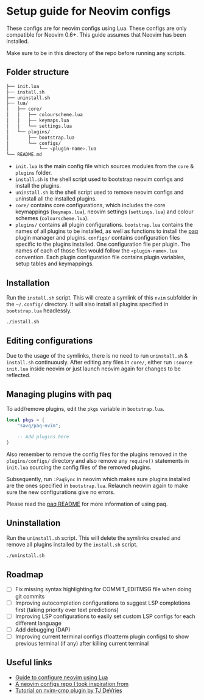 # Setup guide for Neovim configs

These configs are for neovim configs using Lua. These configs are only compatible for Neovim 0.6+. This guide assumes that Neovim has been installed.

Make sure to be in this directory of the repo before running any scripts.

## Folder structure

```sh
├── init.lua
├── install.sh
├── uninstall.sh
├── lua/
│   ├── core/
│   │   ├── colourscheme.lua
│   │   ├── keymaps.lua
│   │   └── settings.lua
│   └── plugins/
│       ├── bootstrap.lua
│       └── configs/
│           └── <plugin-name>.lua
└── README.md
```
- `init.lua` is the main config file which sources modules from the `core` & `plugins` folder.
- `install.sh` is the shell script used to bootstrap neovim configs and install the plugins.
- `uninstall.sh` is the shell script used to remove neovim configs and uninstall all the installed plugins.
- `core/` contains core configurations, which includes the core keymappings (`keymaps.lua`), neovim settings (`settings.lua`) and colour schemes (`colourscheme.lua`).
- `plugins/` contains all plugin configurations. `bootstrap.lua` contains the names of all plugins to be installed, as well as functions to install the [paq](https://github.com/savq/paq-nvim) plugin manager and plugins. `configs/` contains configuration files specific to the plugins installed. One configuration file per plugin. The names of each of those files would follow the `<plugin-name>.lua` convention. Each plugin configuration file contains plugin variables, setup tables and keymappings.

## Installation

Run the `install.sh` script. This will create a symlink of this `nvim` subfolder in the `~/.config/` directory. It will also install all plugins specified in `bootstrap.lua` headlessly.

```sh
./install.sh
```

## Editing configurations

Due to the usage of the symlinks, there is no need to run `uninstall.sh` & `install.sh` continuously. After editing any files in `core/`, either run `:source init.lua` inside neovim or just launch neovim again for changes to be reflected.

## Managing plugins with paq

To add/remove plugins, edit the `pkgs` variable in `bootstrap.lua`.

```lua
local pkgs = {
    "savq/paq-nvim";

    -- Add plugins here
}
```

Also remember to remove the config files for the plugins removed in the `plugins/configs/` directory and also remove any `require()` statements in `init.lua` sourcing the config files of the removed plugins.

Subsequently, run `:PaqSync` in neovim which makes sure plugins installed are the ones specified in `bootstrap.lua`. Relaunch neovim again to make sure the new configurations give no errors.

Please read the [paq README](https://github.com/savq/paq-nvim) for more information of using paq.

## Uninstallation

Run the `uninstall.sh` script. This will delete the symlinks created and remove all plugins installed by the `install.sh` script.

```sh
./uninstall.sh
```

## Roadmap

- [ ] Fix missing syntax highlighting for COMMIT_EDITMSG file when doing git commits
- [ ] Improving autocompletion configurations to suggest LSP completions first (taking priority over text predictions)
- [ ] Improving LSP configurations to easily set custom LSP configs for each different language
- [ ] Add debugging (DAP)
- [ ] Improving current terminal configs (floatterm plugin configs) to show previous terminal (if any) after killing current terminal

## Useful links

- [Guide to configure neovim using Lua](https://vonheikemen.github.io/devlog/tools/configuring-neovim-using-lua/)
- [A neovim configs repo I took inspiration from](https://github.com/brainfucksec/neovim-lua)
- [Tutorial on nvim-cmp plugin by TJ DeVries](https://www.youtube.com/watch?v=_DnmphIwnjo&ab_channel=TJDeVries)
